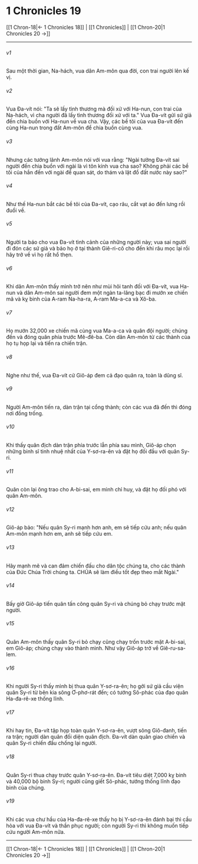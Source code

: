 # 1 Chronicles 19

[[1 Chron-18|← 1 Chronicles 18]] | [[1 Chronicles]] | [[1 Chron-20|1 Chronicles 20 →]]
***



###### v1 
Sau một thời gian, Na-hách, vua dân Am-môn qua đời, con trai người lên kế vị. 

###### v2 
Vua Đa-vít nói: "Ta sẽ lấy tình thương mà đối xử với Ha-nun, con trai của Na-hách, vì cha người đã lấy tình thương đối xử với ta." Vua Đa-vít gửi sứ giả đến chia buồn với Ha-nun về vua cha. Vậy, các bề tôi của vua Đa-vít đến cùng Ha-nun trong đất Am-môn để chia buồn cùng vua. 

###### v3 
Nhưng các tướng lãnh Am-môn nói với vua rằng: "Ngài tưởng Đa-vít sai người đến chia buồn với ngài là vì tôn kính vua cha sao? Không phải các bề tôi của hắn đến với ngài để quan sát, do thám và lật đổ đất nước này sao?" 

###### v4 
Như thế Ha-nun bắt các bề tôi của Đa-vít, cạo râu, cắt vạt áo đến lưng rồi đuổi về. 

###### v5 
Người ta báo cho vua Đa-vít tình cảnh của những người này; vua sai người đi đón các sứ giả và bảo họ ở tại thành Giê-ri-cô cho đến khi râu mọc lại rồi hãy trở về vì họ rất hổ thẹn. 

###### v6 
Khi dân Am-môn thấy mình trở nên như mùi hôi tanh đối với Đa-vít, vua Ha-nun và dân Am-môn sai người đem một ngàn ta-lâng bạc đi mướn xe chiến mã và kỵ binh của A-ram Na-ha-ra, A-ram Ma-a-ca và Xô-ba. 

###### v7 
Họ mướn 32,000 xe chiến mã cùng vua Ma-a-ca và quân đội người; chúng đến và đóng quân phía trước Mê-đê-ba. Còn dân Am-môn từ các thành của họ tụ họp lại và tiến ra chiến trận. 

###### v8 
Nghe như thế, vua Đa-vít cử Giô-áp đem cả đạo quân ra, toàn là dũng sĩ. 

###### v9 
Người Am-môn tiến ra, dàn trận tại cổng thành; còn các vua đã đến thì đóng nơi đồng trống. 

###### v10 
Khi thấy quân địch dàn trận phía trước lẫn phía sau mình, Giô-áp chọn những binh sĩ tinh nhuệ nhất của Y-sơ-ra-ên và đặt họ đối đầu với quân Sy-ri. 

###### v11 
Quân còn lại ông trao cho A-bi-sai, em mình chỉ huy, và đặt họ đối phó với quân Am-môn. 

###### v12 
Giô-áp bảo: "Nếu quân Sy-ri mạnh hơn anh, em sẽ tiếp cứu anh; nếu quân Am-môn mạnh hơn em, anh sẽ tiếp cứu em. 

###### v13 
Hãy mạnh mẽ và can đảm chiến đấu cho dân tộc chúng ta, cho các thành của Đức Chúa Trời chúng ta. CHÚA sẽ làm điều tốt đẹp theo mắt Ngài." 

###### v14 
Bấy giờ Giô-áp tiến quân tấn công quân Sy-ri và chúng bỏ chạy trước mặt người. 

###### v15 
Quân Am-môn thấy quân Sy-ri bỏ chạy cũng chạy trốn trước mặt A-bi-sai, em Giô-áp; chúng chạy vào thành mình. Như vậy Giô-áp trở về Giê-ru-sa-lem. 

###### v16 
Khi người Sy-ri thấy mình bị thua quân Y-sơ-ra-ên; họ gởi sứ giả cầu viện quân Sy-ri từ bên kia sông Ơ-phơ-rát đến; có tướng Sô-phác của đạo quân Ha-đa-rê-xe thống lĩnh. 

###### v17 
Khi hay tin, Đa-vít tập họp toàn quân Y-sơ-ra-ên, vượt sông Giô-đanh, tiến ra trận; người dàn quân đối diện quân địch. Đa-vít dàn quân giao chiến và quân Sy-ri chiến đấu chống lại người. 

###### v18 
Quân Sy-ri thua chạy trước quân Y-sơ-ra-ên. Đa-vít tiêu diệt 7,000 kỵ binh và 40,000 bộ binh Sy-ri; người cũng giết Sô-phác, tướng thống lĩnh đạo binh của chúng. 

###### v19 
Khi các vua chư hầu của Ha-đa-rê-xe thấy họ bị Y-sơ-ra-ên đánh bại thì cầu hòa với vua Đa-vít và thần phục người; còn người Sy-ri thì không muốn tiếp cứu người Am-môn nữa.

***
[[1 Chron-18|← 1 Chronicles 18]] | [[1 Chronicles]] | [[1 Chron-20|1 Chronicles 20 →]]
